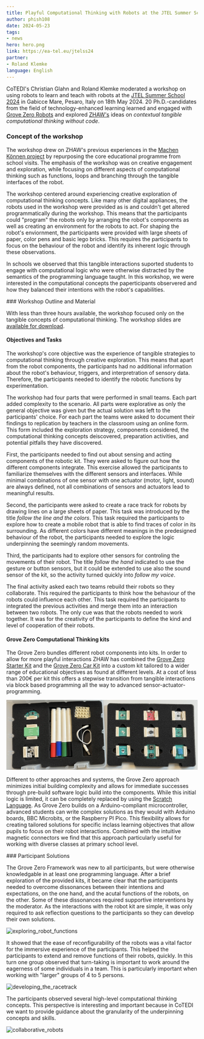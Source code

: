 ```yaml
---
title: Playful Computational Thinking with Robots at the JTEL Summer School 2024
author: phish108
date: 2024-05-23
tags: 
- news
hero: hero.png
link: https://ea-tel.eu/jtelss24
partner: 
- Roland Klemke
language: English
---
```


CoTEDI&#39;s Christian Glahn and Roland Klemke moderated a workshop on using robots to learn and teach with robots at the [JTEL Summer School 2024](https://ea-tel.eu/jtelss24) in Gabicce Mare, Pesaro, Italy on 18th May 2024. 20 Ph.D.-candidates from the field of technology-enhanced learning learned and engaged with [Grove Zero Robots](https://www.seeedstudio.com/TinkerGen-Grove-Zero-c-1984.html) and explored [ZHAW&#39;s](https://dxi.ai/2021/08/22/memn/) ideas on *contextual tangible computational thinking without code*.

### Concept of the workshop 

The workshop drew on ZHAW's previous experiences in the [Machen Können project](https://dxi.ai/2021/08/22/memn/) by repurposing the core educational programme from school visits. The emphasis of the workshop was on creative engagement and exploration, while focusing on different aspects of computational thinking such as functions, loops and branching through the tangible interfaces of the robot. 

The workshop centered around experiencing creative exploration of computational thinking concepts. Like many other digital appliances, the robots used in the workshop were provided as is and couldn't get altered programmatically during the workshop. This means that the participants could "program" the robots only by arranging the robot's components as well as creating an environment for the robots to act. For shaping the robot's enviornment, the participants were provided with large sheets of paper, color pens and basic lego bricks. This requires the participants to focus on the behaviour of the robot and identify its inherent logic through these observations. 

In schools we observed that this tangible interactions suported students to engage with computational logic who were otherwise distracted by the semantics of the programming language taught. In this workshop, we were interested in the computational concepts the paperticipants observered and how they balanced their intentions with the robot's capabilities. 

### Workshop Outline and Material 

With less than three hours available, the workshop focused only on the tangible concepts of computational thinking. The workshop slides are [available for download](20240517_jtelss_robots_computational_thinking.pdf).

#### Objectives and Tasks

The workshop's core objective was the experience of tangible strategies to computational thinking through creative exploration. This means that apart from the robot components, the participants had no additional information about the robot's behaviour, triggers, and interpretration of sensory data. Therefore, the participants needed to identify the robotic functions by experimentation. 

The workshop had four parts that were performed in small teams. Each part added complexity to the scenario. All parts were explorative as only the general objective was given but the actual solution was left to the participants' choice. For each part the teams were asked to document their findings to replication by teachers in the classroom using an online form. This form included the exploration strategy, components considered, the computational thinking concepts deiscovered, preparation activities, and potential pitfalls they have discovered. 

First, the participants needed to find out about sensing and acting components of the robotic kit. They were asked to figure out how the different components integrate. This exercise allowed the participants to familiarize themselves with the different sensors and interfaces. While minimal combinations of one sensor with one actuator (motor, light, sound) are always defined, not all combinations of sensors and actuators lead to meaningful results.

Second, the participants were asked to create a race track for robots by drawing lines on a large sheets of paper. This task was introduced by the title *follow the line and the colors*. This task required the participants to explore how to create a mobile robot that is able to find traces of color in its surrounding. As different colors have different meanings in the predesigned behaviour of the robot, the participants needed to explore the logic underpinning the seemingly random movements.

Third, the participants had to explore other sensors for controling the movements of their robot. The title *follow the hand* indicated to use the gesture or button sensors, but it could be extended to use also the sound sensor of the kit, so the activity turned quickly into *follow my voice*. 

The final activity asked each two teams rebuild their robots so they collaborate. This required the participants to think how the behaviour of the robots could influence each other. This task required the participants to integrated the previous activities and merge them into an interaction between two robots. The only cue was that the robots needed to work together. It was for the creativity of the participants to define the kind and level of cooperation of their robots.

#### Grove Zero Computational Thinking kits

The Grove Zero bundles different robot components into kits. In order to allow for more playful interactions ZHAW has combined the [Grove Zero Starter Kit](https://www.seeedstudio.com/Grove-Zero-Starter-Kit-V2-0-p-4352.html) and the [Grove Zero Car Kit](https://www.seeedstudio.com/Grove-Zero-Car-Kit-V2-0-p-4351.html) into a custom kit tailored to a wider range of educational objectives as found at different levels. At a cost of less than 200€ per kit this offers a stepwise transition from tangible interactions via block based programming all the way to advanced sensor-actuator-programming. 

![ZHAW_ActUp_StarterKit](ZHAW_ActUp_StarterKit.png)

Different to other approaches and systems, the Grove Zero approach minimizes initial building complexity and allows for immediate successes through pre-build software logic build into the components. While this initial logic is limited, it can be completely replaced by using the [Scratch Language](https://scratch.mit.edu/). As Grove Zero builds on a Arduino-compliant microcontroller, advanced students can write complex solutions as they would with Arduino boards, BBC Microbits, or the Raspberry PI Pico. This flexibility allows for creating tailored solutions for specific inclass learning objectives that allow pupils to focus on their robot interactions. Combined with the intuitive magnetic connectors we find that this approach particularly useful for working with diverse classes at primary school level. 

### Participant Solutions

The Grove Zero Framework was new to all participants, but were otherwise knowledgable in at least one programming language. After a brief exploration of the provided kits, it became clear that the participants needed to overcome dissonances between their intentions and expectations, on the one hand, and the acutal functions of the robots, on the other. Some of these dissonances required supportive interventions by the moderator. As the interactions with the robot kit are simple, it was only required to ask reflection questions to the participants so they can develop their own solutions.  

![exploring_robot_functions](exploring_robot_functions.png)

It showed that the ease of reconfigurability of the robots was a vital factor for the immersive experience of the participants. This helped the participants to extend and remove functions of their robots, quickly. In this turn one group observed that turn-taking is important to work around the eagerness of some individuals in a team. This is particularly important when working with "larger" groups of 4 to 5 persons. 

![developing_the_racetrack](developing_the_racetrack.png)

The participants observed several high-level computational thinking concepts. This perspective is interesting and important because in CoTEDI we want to provide guidance about the granularity of the underpinning concepts and skills.

![collaborative_robots](collaborative_robots.png)
